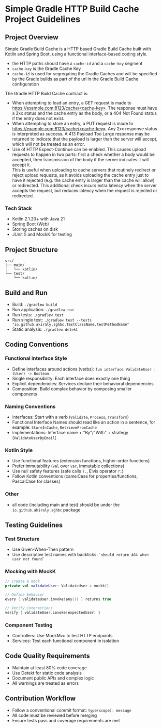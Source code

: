 # Simple Gradle HTTP Build Cache Project Guidelines

## Project Overview

Simple Gradle Build Cache is a HTTP based Gradle Build Cache built with Kotlin and Spring Boot, using a functional interface-based coding style.

- the HTTP paths should have a `cache-id` and a `cache-key` segment
- `cache-key` is the Gradle Cache Key
- `cache-id` is used for segregating the Gradle Caches and will be specified by the Gradle builds as part of the url in the Gradle Build Cache configuration

The Gradle HTTP Build Cache contract is:

- When attempting to load an entry, a GET request is made to https://example.com:8123/cache/«cache-key». The response must have a 2xx status and the cache entry as the body, or a 404 Not Found status if the entry does not exist.
- When attempting to store an entry, a PUT request is made to https://example.com:8123/cache/«cache-key». Any 2xx response status is interpreted as success. A 413 Payload Too Large response may be returned to indicate that the payload is larger than the server will accept, which will not be treated as an error.
- Use of HTTP Expect-Continue can be enabled. This causes upload requests to happen in two parts: first a check whether a body would be accepted, then transmission of the body if the server indicates it will accept it.  
This is useful when uploading to cache servers that routinely redirect or reject upload requests, as it avoids uploading the cache entry just to have it rejected (e.g. the cache entry is larger than the cache will allow) or redirected. This additional check incurs extra latency when the server accepts the request, but reduces latency when the request is rejected or redirected.



### Tech Stack
- Kotlin 2.1.20+ with Java 21
- Spring Boot (Web)
- Storing caches on disk
- JUnit 5 and MockK for testing

## Project Structure

```
src/
├── main/
│   └── kotlin/
└── test/
    └── kotlin/
```

## Build and Run

- Build: `./gradlew build`
- Run application: `./gradlew run`
- Run tests: `./gradlew test`
- Run single test: `./gradlew test --tests "io.github.akiraly.sghbc.TestClassName.testMethodName"`
- Static analysis: `./gradlew detekt`

## Coding Conventions

### Functional Interface Style
- Define interfaces around actions (verbs): `fun interface ValidateUser : (User) -> Boolean`
- Single responsibility: Each interface does exactly one thing
- Explicit dependencies: Services declare their behavioral dependencies
- Composition: Build complex behavior by composing smaller components

### Naming Conventions
- Interfaces: Start with a verb (`Validate`, `Process`, `Transform`)
- Functional Interface Names should read like an action in a sentence, for example: `StoreInCache`, `RetrieveFromCache`
- Implementations: Interface name + "By"/"With" + strategy (`ValidateUserByEmail`)

### Kotlin Style
- Use functional features (extension functions, higher-order functions)
- Prefer immutability (`val` over `var`, immutable collections)
- Use null safety features (safe calls `?.`, Elvis operator `?:`)
- Follow Kotlin conventions (camelCase for properties/functions, PascalCase for classes)

### Other
- all code (including main and test) should be under the `io.github.akiraly.sghbc` package

## Testing Guidelines

### Test Structure
- Use Given-When-Then pattern
- Use descriptive test names with backticks: `` `should return 404 when user not found` ``

### Mocking with MockK
```kotlin
// Create a mock
private val validateUser: ValidateUser = mockk()

// Define behavior
every { validateUser.invoke(any()) } returns true

// Verify interactions
verify { validateUser.invoke(expectedUser) }
```

### Component Testing
- Controllers: Use MockMvc to test HTTP endpoints
- Services: Test each functional component in isolation

## Code Quality Requirements
- Maintain at least 80% code coverage
- Use Detekt for static code analysis
- Document public APIs and complex logic
- All warnings are treated as errors

## Contribution Workflow
- Follow a conventional commit format: `type(scope): message`
- All code must be reviewed before merging
- Ensure tests pass and coverage requirements are met
